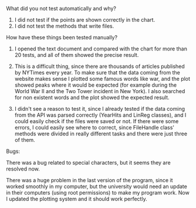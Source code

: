 What did you not test automatically and why?

1) I did not test if the points are shown correctly in the chart.
2) I did not test the methods that write files.

How have these things been tested manually?

1) I opened the text document and compared with the chart for more than 20 tests, and all of them showed the precise result.

2) This is a difficult thing, since there are thousands of articles published by NYTimes every year. To make sure that the data coming from the website makes sense I plotted some famous words like war, and the plot showed peaks where it would be expected (for example during the World War II and the Two Tower incident in New York). I also searched for non existent words and the plot showed the expected result.

3) I didn't see a reason to test it, since I already tested if the data coming from the API was parsed correctly (YearHits and LinReg classes), and I could easily check if the files were saved or not. If there were some errors, I could easily see where to correct, since FileHandle class' methods were divided in really different tasks and there were just three of them.

Bugs:

There was a bug related to special characters, but it seems they are resolved now. 

There was a huge problem in the last version of the program, since it worked smoothly in my computer, but the university would need an update in their computers (using root permissions) to make my program work. Now I updated the plotting system and it should work perfectly.

